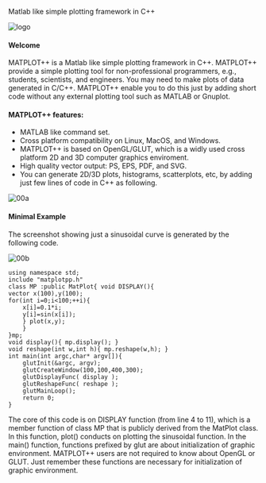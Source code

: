 
Matlab like simple plotting framework in C++

![logo](https://github.com/yuichikatori/matplotpp/wiki/images/logo.png)

#### Welcome

MATPLOT++ is a Matlab like simple plotting framework in C++. 
MATPLOT++ provide a simple plotting tool for non-professional programmers, 
e.g., students, scientists, and engineers. 
You may need to make plots of data generated in C/C++. 
MATPLOT++ enable you to do this just by adding short code without any external plotting tool such as MATLAB or Gnuplot.

#### MATPLOT++ features:

* MATLAB like command set.
* Cross platform compatibility on Linux, MacOS, and Windows. 
* MATPLOT++ is based on OpenGL/GLUT, which is a widly used cross platform 2D and 3D computer graphics enviroment.
* High quality vector output: PS, EPS, PDF, and SVG.
* You can generate 2D/3D plots, histograms, scatterplots, etc, by adding just few lines of code in C++ as following.

![00a](https://github.com/yuichikatori/matplotpp/wiki/images/00_intro.png)

#### Minimal Example

The screenshot showing just a sinusoidal curve is generated by the following code.

![00b](https://github.com/yuichikatori/matplotpp/wiki/images/00_minimal.png)

```
using namespace std;
include "matplotpp.h"
class MP :public MatPlot{ void DISPLAY(){ 
vector x(100),y(100); 
for(int i=0;i<100;++i){ 
	x[i]=0.1*i; 
	y[i]=sin(x[i]); 
	} plot(x,y); 
	} 
}mp; 
void display(){ mp.display(); } 
void reshape(int w,int h){ mp.reshape(w,h); } 
int main(int argc,char* argv[]){ 
    glutInit(&argc, argv); 
    glutCreateWindow(100,100,400,300); 
    glutDisplayFunc( display ); 
    glutReshapeFunc( reshape ); 
    glutMainLoop(); 
    return 0; 
} 
```

The core of this code is on DISPLAY function (from line 4 to 11), which is a member function of class MP that is publicly derived from the MatPlot class. In this function, plot() conducts on plotting the sinusoidal function. In the main() function, functions prefixed by glut are about initialization of graphic environment. MATPLOT++ users are not required to know about OpenGL or GLUT. Just remember these functions are necessary for initialization of graphic environment.

